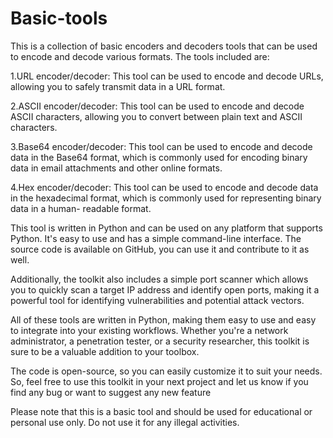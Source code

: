 # Basic-tools
This is a collection of basic encoders and decoders tools that can be used to encode and decode various formats. The tools included are:

1.URL encoder/decoder: This tool can be used to encode and decode URLs, allowing you to safely transmit data in a URL format.

2.ASCII encoder/decoder: This tool can be used to encode and decode ASCII characters, allowing you to convert between plain text and ASCII characters.

3.Base64 encoder/decoder: This tool can be used to encode and decode data in the Base64 format, which is commonly used for encoding binary data in email           attachments and other online formats.

4.Hex encoder/decoder: This tool can be used to encode and decode data in the hexadecimal format, which is commonly used for representing binary data in a human-   readable format.

This tool is written in Python and can be used on any platform that supports Python. It's easy to use and has a simple command-line interface. The source code is available on GitHub, you can use it and contribute to it as well.

Additionally, the toolkit also includes a simple port scanner which allows you to quickly scan a target IP address and identify open ports, making it a powerful tool for identifying vulnerabilities and potential attack vectors.

All of these tools are written in Python, making them easy to use and easy to integrate into your existing workflows. Whether you're a network administrator, a penetration tester, or a security researcher, this toolkit is sure to be a valuable addition to your toolbox.

The code is open-source, so you can easily customize it to suit your needs. So, feel free to use this toolkit in your next project and let us know if you find any bug or want to suggest any new feature

Please note that this is a basic tool and should be used for educational or personal use only. Do not use it for any illegal activities.

